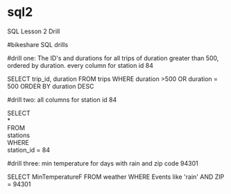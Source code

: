 # sql2
SQL Lesson 2 Drill

#bikeshare SQL drills 

#drill one: The ID's and durations for all trips of duration greater than 500, ordered by duration. every column for station id 84

SELECT
    trip_id,
	duration
FROM
    trips
WHERE
    duration >500 OR 
	duration = 500
ORDER BY duration DESC

#drill two: all columns for station id 84

SELECT  
    *  
FROM  
    stations  
WHERE  
    station_id = 84  

#drill three: min temperature for days with rain and zip code 94301

SELECT 
     MinTemperatureF
FROM 
    weather
WHERE 
    Events like 'rain' AND 
	ZIP = 94301
